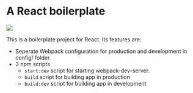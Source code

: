# A React boilerplate

![](https://img.shields.io/david/arnavyash/react-boilerplate.svg?style=flat-square)

This is a boilerplate project for React. Its features are:

- Seperate Webpack configuration for production and development in config/ folder.
- 3 npm scripts
  - `start:dev` script for starting webpack-dev-server.
  - `build` script for building app in production
  - `build:dev` script for building app in development

